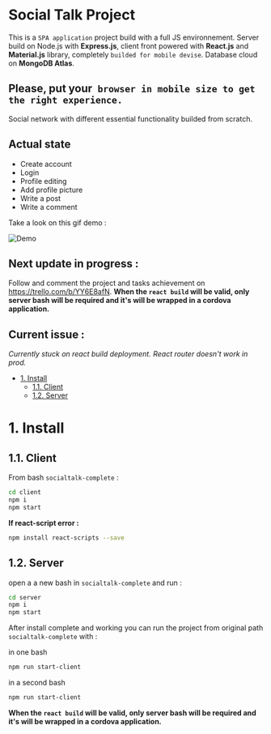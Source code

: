 # Social Talk Project

This is a `SPA application` project build with a full JS environnement. Server build on Node.js with **Express.js**, client front powered with **React.js** and **Material.js** library, completely `builded for mobile devise`. Database cloud on **MongoDB Atlas**.

## Please, put your` browser in mobile size to get the right experience.`

Social network with different essential functionality builded from scratch.

## Actual state

- Create account
- Login
- Profile editing
- Add profile picture
- Write a post
- Write a comment

Take a look on this gif demo :

![Demo](demo-socialtalk.gif)

## Next update in progress :

Follow and comment the project and tasks achievement on https://trello.com/b/YY6E8afN.
**When the `react build` will be valid, only server bash will be required and it's will be wrapped in a cordova application.**

## Current issue :

_Currently stuck on react build deployment. React router doesn't work in prod._

- [1. Install](#1-install)
  - [1.1. Client](#11-client)
  - [1.2. Server](#12-server)

# 1. Install

## 1.1. Client

From bash `socialtalk-complete` :

```bash
cd client
npm i
npm start
```

**If react-script error :**

```bash
npm install react-scripts --save
```

## 1.2. Server

open a a new bash in `socialtalk-complete` and run :

```bash
cd server
npm i
npm start
```

After install complete and working you can run the project from original path `socialtalk-complete` with :

in one bash

```bash
npm run start-client
```

in a second bash

```bash
npm run start-client
```

**When the `react build` will be valid, only server bash will be required and it's will be wrapped in a cordova application.**

